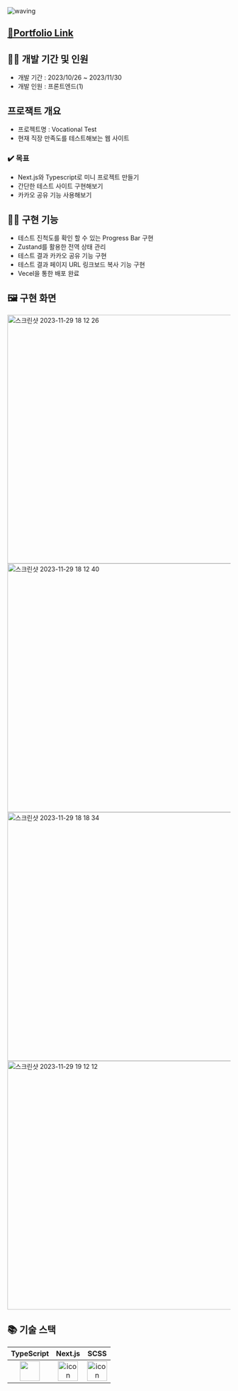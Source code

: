 ![waving](https://capsule-render.vercel.app/api?type=waving&height=200&fontAlignY=40&text=Vocational-Test&color=gradient)

## [🔗Portfolio Link](https://www.notion.so/summer-study/Vocational-Test-670326c70ad944938aeab600f1b72834)

## 👩‍💻 개발 기간 및 인원
- 개발 기간 : 2023/10/26 ~ 2023/11/30
- 개발 인원 : 프론트엔드(1)

## 프로잭트 개요
- 프로젝트명 : Vocational Test
- 현재 직장 만족도를 테스트해보는 웹 사이트
### ✔️ 목표
- Next.js와 Typescript로 미니 프로젝트 만들기
- 간단한 테스트 사이트 구현해보기
- 카카오 공유 기능 사용해보기

## 🏋️‍♀️ 구현 기능
- 테스트 진척도를 확인 할 수 있는 Progress Bar 구현
- Zustand를 활용한 전역 상태 관리
- 테스트 결과 카카오 공유 기능 구현
- 테스트 결과 페이지 URL 링크보드 복사 기능 구현
- Vecel을 통한 배포 완료


## 🖼️ 구현 화면
<img width="561" alt="스크린샷 2023-11-29 18 12 26" src="https://github.com/dxxcw/Test-App/assets/122979057/e12dd21b-1766-4da7-b9a8-4018fd34560c">
<img width="561" alt="스크린샷 2023-11-29 18 12 40" src="https://github.com/dxxcw/Test-App/assets/122979057/1d5be060-ae58-4dd2-84e5-8b9412b1a8a5">
<img width="561" alt="스크린샷 2023-11-29 18 18 34" src="https://github.com/dxxcw/Test-App/assets/122979057/8d6b025f-bad6-4312-88ec-1a16395121cf">
<img width="561" alt="스크린샷 2023-11-29 19 12 12" src="https://github.com/dxxcw/Test-App/assets/122979057/f2ea87b7-cabb-4f50-a1c8-34dda0ee6412">

## 📚 기술 스택
|                                             TypeScript                                             |                                                 Next.js                                                 |                                              SCSS                                               |
| :----------------------------------------------------------------------------------------------------: | :------------------------------------------------------------------------------------------------------: | :---------------------------------------------------------------------------------------------: |
| <img src="https://noticon-static.tammolo.com/dgggcrkxq/image/upload/v1566913457/noticon/eh4d0dnic4n1neth3fui.png" width="45" height="45" /> | <img src="https://noticon-static.tammolo.com/dgggcrkxq/image/upload/v1566879300/noticon/fvty9lnsbjol5lq9u3by.svg" alt="icon" width="45" height="45" /> | <img src="https://noticon-static.tammolo.com/dgggcrkxq/image/upload/v1566911998/noticon/pgp6gfml2syj2xujx5qp.png" alt="icon" width="45" height="45" /> |
